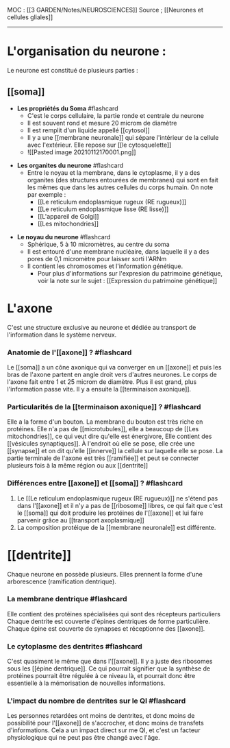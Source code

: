MOC : [[3 GARDEN/Notes/NEUROSCIENCES]]
Source ; [[Neurones et cellules gliales]]
***

# L'organisation du neurone :
Le neurone est constitué de plusieurs parties : 

## [[soma]] 

- **Les propriétés du Soma** #flashcard 
	- C'est le corps cellulaire, la partie ronde et centrale du neurone
	- Il est souvent rond et mesure 20 microm de diamètre
	- Il est remplit d'un liquide appellé [[cytosol]]
	- Il y a une [[membrane neuronale]] qui sépare l'intérieur de la cellule avec l'extérieur. Elle repose sur [[le cytosquelette]]
	- ![[Pasted image 20210112170001.png]]
<!--ID: 1610392432947-->


- **Les organites du neurone** #flashcard
	- Entre le noyau et la membrane, dans le cytoplasme, il y a des organites (des structures entourées de membranes) qui sont en fait les mêmes que dans les autres cellules du corps humain. On note par exemple : 
		- [[Le reticulum endoplasmique rugeux (RE rugueux)]]
		- [[Le reticulum endoplasmique lisse (RE lisse)]]
		- [[L'appareil de Golgi]]
		- [[Les mitochondries]]
<!--ID: 1610392432958-->


- **Le noyau du neurone** #flashcard
	- Sphérique, 5 à 10 micromètres, au centre du soma
	- Il est entouré d'une membrane nucléaire, dans laquelle il y a des pores de 0,1 micromètre  pour laisser sorti l'ARNm
	- Il contient les chromosomes et l'information génétique.
		- Pour plus d'informations sur l'expresion du patrimoine génétique, voir la note sur le sujet : [[Expression du patrimoine génétique]]
<!--ID: 1610392432969-->


# L'axone
C'est une structure exclusive au neurone et dédiée au transport de l'information dans le système nerveux. 

### Anatomie de l'[[axone]] ? #flashcard 
Le [[soma]] a un cône axonique qui va converger en un [[axone]] et puis les bras de l'axone partent en angle droit vers d'autres neurones.
Le corps de l'axone fait entre 1 et 25 microm de diamètre. Plus il est grand, plus l'information passe vite.
Il y a ensuite la [[terminaison axonique]]. 
<!--ID: 1610556752082-->



### Particularités de la [[terminaison axonique]] ? #flashcard 
Elle a la forme d'un bouton. 
La membrane du bouton est très riche en protéines.
Elle n'a pas de [[microtubules]], elle a beaucoup de [[Les mitochondries]], ce qui veut dire qu'elle est énergivore, 
Elle contient des [[vésicules synaptiques]].
À l'endroit où elle se pose, elle crée une [[synapse]] et on dit qu'elle [[innerve]] la cellule sur laquelle elle se pose.
La partie terminale de l'axone est très [[ramifiée]] et peut se connecter plusieurs fois à la même région ou aux [[dentrite]]
<!--ID: 1610556752087-->



### Différences entre [[axone]] et [[soma]] ? #flashcard 
1. Le [[Le reticulum endoplasmique rugeux (RE rugueux)]] ne s'étend pas dans l'[[axone]] et il n'y a pas de [[ribosome]] libres, ce qui fait que c'est le [[soma]] qui doit produire les protéines de l'[[axone]] et lui faire parvenir grâce au [[transport axoplasmique]]
2. La composition protéique de la [[membrane neuronale]] est différente.
<!--ID: 1610556752091-->



# [[dentrite]]

Chaque neurone en possède plusieurs. 
Elles prennent la forme d'une arborescence (ramification dentrique).

### La membrane dentrique #flashcard 
Elle contient des protéines spécialisées qui sont des récepteurs particuliers
Chaque dentrite est couverte d'épines dentriques de forme particulière. Chaque épine est couverte de synapses et réceptionne des [[axone]].

### Le cytoplasme des dentrites #flashcard 
C'est quasiment le même que dans l'[[axone]].
Il y a juste des ribosomes sous les [[épine dentrique]]. 
Ce qui pourrait signifier que la synthèse de protéines pourrait être régulée à ce niveau là, et pourrait donc être essentielle à la mémorisation de nouvelles informations.

### L'impact du nombre de dentrites sur le QI #flashcard 
Les personnes retardées ont moins de dentrites, et donc moins de possibilité pour l'[[axone]] de s'accrocher, et donc moins de transfets d'informations. 
Cela a un impact direct sur me QI, et c'est un facteur physiologique qui ne peut pas être changé avec l'âge.
